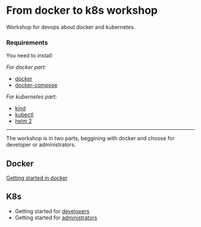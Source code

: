 # From docker to k8s workshop

Workshop for devops about docker and kubernetes.

### Requirements

You need to install:

*For docker part:*

* [docker](https://docs.docker.com/get-docker/)
* [docker-compose](https://docs.docker.com/get-docker/)

*For kubernetes part:*

* [kind](https://github.com/kubernetes-sigs/kind)
* [kubectl](https://kubernetes.io/docs/tasks/tools/install-kubectl/)
* [helm 2](https://helm.sh/docs/intro/install/)

---

The workshop is in two parts, beggining with docker and choose for developer or administrators.

## Docker

[Getting started in docker](docker.md)

## K8s

* Getting started for [developers](k8s_developer.md)
* Getting started for [administrators](k8s_administrator.md)
